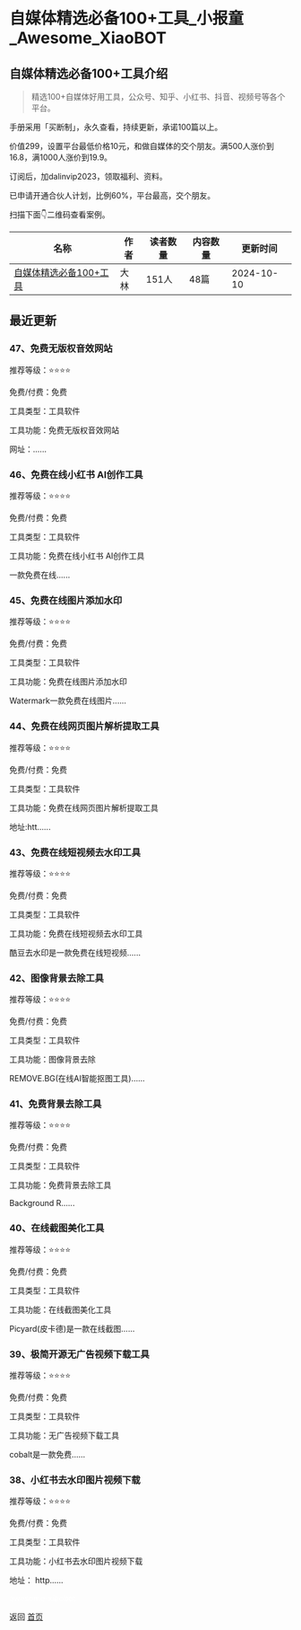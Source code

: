 # 自媒体精选必备100+工具_小报童_Awesome_XiaoBOT

## 自媒体精选必备100+工具介绍
> 精选100+自媒体好用工具，公众号、知乎、小红书、抖音、视频号等各个平台。    
    
手册采用「买断制」，永久查看，持续更新，承诺100篇以上。    
    
价值299，设置平台最低价格10元，和做自媒体的交个朋友。满500人涨价到16.8，满1000人涨价到19.9。    
    
订阅后，加dalinvip2023，领取福利、资料。    
    
已申请开通合伙人计划，比例60%，平台最高，交个朋友。    
    
扫描下面👇二维码查看案例。  
  


|名称|作者|读者数量|内容数量|更新时间|
|---|---|---|---|---|
|[自媒体精选必备100+工具](https://xiaobot.net/p/UsefulTool?refer=0b133df9-27dc-423b-8101-639049001c13)|大林|151人|48篇|2024-10-10|

## 最近更新
### 47、免费无版权音效网站

推荐等级：⭐️⭐️⭐️⭐️

免费/付费：免费

工具类型：工具软件

工具功能：免费无版权音效网站

网址：......

### 46、免费在线小红书 AI创作工具

推荐等级：⭐️⭐️⭐️⭐️

免费/付费：免费

工具类型：工具软件

工具功能：免费在线小红书 AI创作工具

一款免费在线......

### 45、免费在线图片添加水印

推荐等级：⭐️⭐️⭐️⭐️

免费/付费：免费

工具类型：工具软件

工具功能：免费在线图片添加水印

Watermark一款免费在线图片......

### 44、免费在线网页图片解析提取工具

推荐等级：⭐️⭐️⭐️⭐️

免费/付费：免费

工具类型：工具软件

工具功能：免费在线网页图片解析提取工具

地址:htt......

### 43、免费在线短视频去水印工具

推荐等级：⭐️⭐️⭐️⭐️

免费/付费：免费

工具类型：工具软件

工具功能：免费在线短视频去水印工具

酷豆去水印是一款免费在线短视频......

### 42、图像背景去除工具

推荐等级：⭐️⭐️⭐️⭐️

免费/付费：免费

工具类型：工具软件

工具功能：图像背景去除

REMOVE.BG(在线AI智能抠图工具)......

### 41、免费背景去除工具

推荐等级：⭐️⭐️⭐️⭐️

免费/付费：免费

工具类型：工具软件

工具功能：免费背景去除工具

Background R......

### 40、在线截图美化工具

推荐等级：⭐️⭐️⭐️⭐️

免费/付费：免费

工具类型：工具软件

工具功能：在线截图美化工具

Picyard(皮卡德)是一款在线截图......

### 39、极简开源无广告视频下载工具

推荐等级：⭐️⭐️⭐️⭐️

免费/付费：免费

工具类型：工具软件

工具功能：无广告视频下载工具

cobalt是一款免费......

### 38、小红书去水印图片视频下载

推荐等级：⭐️⭐️⭐️⭐️

免费/付费：免费

工具类型：工具软件

工具功能：小红书去水印图片视频下载

地址： http......


<a href="https://github.com/Reno9527/awesome-xiaobot" style="color: white; text-decoration: none;">awesome-xiaobot</a>

返回 [首页](../README.md)
